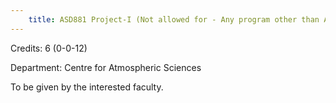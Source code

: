 ```yaml
---
    title: ASD881 Project-I (Not allowed for - Any program other than AST and ASZ)
---
```

Credits: 6 (0-0-12)

Department: Centre for Atmospheric Sciences

To be given by the interested faculty.